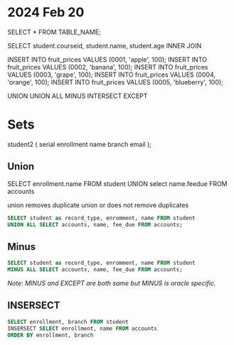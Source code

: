 # 2024 Feb 20
SELECT * FROM TABLE_NAME;

SELECT student.courseid, student.name, student.age
INNER JOIN


INSERT INTO fruit_prices VALUES (0001, 'apple', 100);
INSERT INTO fruit_prices VALUES (0002, 'banana', 100);
INSERT INTO fruit_prices VALUES (0003, 'grape', 100);
INSERT INTO fruit_prices VALUES (0004, 'orange', 100);
INSERT INTO fruit_prices VALUES (0005, 'blueberry', 100);

UNION 
UNION ALL
MINUS
INTERSECT
EXCEPT


# Sets
student2 (
    serial
    enrollment
    name 
    branch
    email
); 

## Union
SELECT enrollment.name FROM student
UNION select name.feedue FROM accounts

union removes duplicate
union or does not remove duplicates

```sql
SELECT student as record_type, enromment, name FROM student
UNION ALL SELECT accounts, name, fee_due FROM accounts;
```

## Minus

```sql
SELECT student as record_type, enromment, name FROM student
MINUS ALL SELECT accounts, name, fee_due FROM accounts;
```

*Note: MINUS and EXCEPT are both same but MINUS is oracle specific.*

## INSERSECT

```sql
SELECT enrollment, branch FROM student
INSERSECT SELECT enrollment, name FROM accounts
ORDER BY enrollment, branch
```